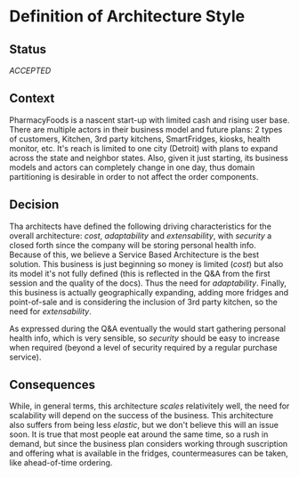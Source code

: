 # Definition of Architecture Style

## Status
_ACCEPTED_

## Context
PharmacyFoods is a nascent start-up with limited cash and rising user base. There are multiple actors in their business model and future plans: 2 types of customers, Kitchen, 3rd party kitchens, SmartFridges, kiosks, health monitor, etc. It's reach is limited to one city (Detroit) with plans to expand across the state and neighbor states. Also, given it just starting, its business models and actors can completely change in one day, thus domain partitioning is desirable in order to not affect the order components.
## Decision
Tha architects have defined the following driving characteristics for the overall architecture: _cost_, _adaptability_ and _extensability_, with _security_ a closed forth since the company will be storing personal health info. Because of this, we believe a Service Based Architecture is the best solution. 
This business is just beginning so money is limited (_cost_) but also its model it's not fully defined (this is reflected in the Q&A from the first session and the quality of the docs). Thus the need for _adaptability_. Finally, this business is actually geographically expanding, adding more fridges and point-of-sale and is considering the inclusion of 3rd party kitchen, so the need for _extensability_.

As expressed during the Q&A eventually the would start gathering personal health info, which is very sensible, so _security_ should be easy to increase when required (beyond a level of security required by a regular purchase service).

## Consequences
While, in general terms, this architecture _scales_ relativitely well, the need for scalability will depend on the success of the business. This architecture also suffers from being less _elastic_, but we don't believe this will an issue soon. It is true that most people eat around the same time, so a rush in demand, but since the business plan considers working through suscription and offering what is available in the fridges, countermeasures can be taken, like ahead-of-time ordering.
